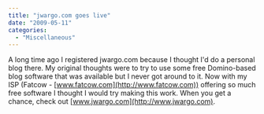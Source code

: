 ```yaml
---
title: "jwargo.com goes live"
date: "2009-05-11"
categories: 
  - "Miscellaneous"
---
```


A long time ago I registered jwargo.com because I thought I'd do a personal blog there. My original thoughts were to try to use some free Domino-based blog software that was available but I never got around to it. Now with my ISP (Fatcow - [www.fatcow.com](http://www.fatcow.com)) offering so much free software I thought I would try making this work. When you get a chance, check out [www.jwargo.com](http://www.jwargo.com).
